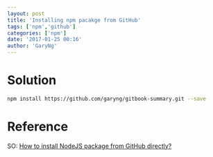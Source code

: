 ```yaml
---
layout: post
title: 'Installing npm pacakge from GitHub'
tags: ['npm','github']
categories: ['npm']
date: '2017-01-25 00:16'
author: 'GaryNg'
---
```


# Solution

```bash
npm install https://github.com/garyng/gitbook-summary.git --save
```

# Reference
SO: [How to install NodeJS package from GitHub directly?](http://stackoverflow.com/questions/17509669/how-to-install-nodejs-package-from-github-directly/17509764#17509764)
